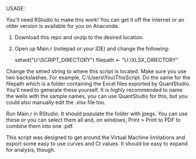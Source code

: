 USAGE:

You'll need RStudio to make this work! You can get it off the internet or an older version is available for you on Anaconda.

1) Download this repo and unzip to the desired location.
2) Open up Main.r (notepad or your IDE) and change the following:

      setwd("U:\\SCRIPT_DIRECTORY")
      filepath <- "U:\\XLSX_DIRECTORY"
      
Change the setwd string to where this script is located. Make sure you use two backslashes. For example, C:\\Users\\You\\ThisScript.
Do the same for the filepath which is a folder containing the Excel files exported by QuantStudio. You'll need to generate these yourself. It is highly recommended to name the wells with the sample names, you can use QuantStudio for this, but you could also manually edit the .xlsx file too.

Run Main.r in RStudio. It should populate the folder with jpegs. You can use these or you can select them all and, on windows, Print > Print to PDF
to combine them into one .pdf.

This script was designed to get around the Virtual Machine limitations and export some easy to use curves and Ct values. It should be easy to expand for analysis, though.



